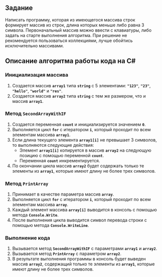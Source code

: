 ## Задание
Написать программу, которая из имеющегося массива строк формирует массив из строк, длина которых меньше либо равна 3 символа. Первоначальный массив можно ввести с клавиатуры, либо задать на старте выполнения алгоритма. При решение не рекомендуется пользоваться коллекциями, лучше обойтись исключительно массивами.

## **Описание алгоритма работы кода на C#**

### **Инициализация массива**

1. Создается массив **`array1`** типа **`string`** с 5 элементами: **`"123"`**, **`"23"`**, **`"hello"`**, **`"world"`** и **`"res"`**.
2. Создается массив **`array2`** типа **`string`** с тем же размером, что и массив **`array1`**.

### **Метод `SecondArrayWithIF`**

1. Создается переменная **`count`** и инициализируется значением **`0`**.
2. Выполняется цикл **`for`** с итератором **`i`**, который проходит по всем элементам массива **`array1`**.
3. Если длина текущего элемента **`array1[i]`** не превышает 3 символов, то выполняются следующие действия:
    - Элемент **`array1[i]`** копируется в массив **`array2`** на следующую позицию с помощью переменной **`count`**.
    - Переменная **`count`** инкрементируется.
4. По окончании цикла массив **`array2`** будет содержать только те элементы из **`array1`**, которые имеют длину не более трех символов.

### **Метод `PrintArray`**

1. Принимает в качестве параметра массив **`array`**.
2. Выполняется цикл **`for`** с итератором **`i`**, который проходит по всем элементам массива **`array`**.
3. Каждый элемент массива **`array[i]`** выводится в консоль с помощью метода **`Console.Write`**.
4. После выполнения цикла выводится символ перевода строки с помощью метода **`Console.WriteLine`**.

### **Выполнение кода**

1. Вызывается метод **`SecondArrayWithIF`** с параметрами **`array1`** и **`array2`**.
2. Вызывается метод **`PrintArray`** с параметром **`array2`**.
3. В результате выполнения программы в консоль будет выведен массив **`array2`**, содержащий только те элементы из **`array1`**, которые имеют длину не более трех символов.
